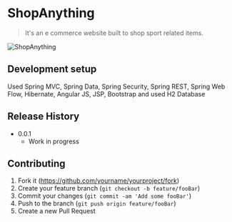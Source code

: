 # ShopAnything
> It's an e commerce website built to shop sport related items.


![ShopAnything](https://user-images.githubusercontent.com/37979499/91466161-ba646b80-e85c-11ea-929c-50f4be15bde3.JPG)



## Development setup

Used Spring MVC, Spring Data, Spring Security, Spring REST, Spring Web Flow, Hibernate, Angular JS, JSP, Bootstrap and used H2 Database


## Release History

* 0.0.1
    * Work in progress


## Contributing

1. Fork it (<https://github.com/yourname/yourproject/fork>)
2. Create your feature branch (`git checkout -b feature/fooBar`)
3. Commit your changes (`git commit -am 'Add some fooBar'`)
4. Push to the branch (`git push origin feature/fooBar`)
5. Create a new Pull Request

<!-- Markdown link & img dfn's -->
[npm-image]: https://img.shields.io/npm/v/datadog-metrics.svg?style=flat-square
[npm-url]: https://npmjs.org/package/datadog-metrics
[npm-downloads]: https://img.shields.io/npm/dm/datadog-metrics.svg?style=flat-square
[travis-image]: https://img.shields.io/travis/dbader/node-datadog-metrics/master.svg?style=flat-square
[travis-url]: https://travis-ci.org/dbader/node-datadog-metrics
[wiki]: https://github.com/yourname/yourproject/wiki
